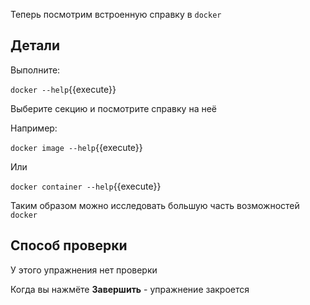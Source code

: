 Теперь посмотрим встроенную справку в `docker`

## Детали

Выполните:

`docker --help`{{execute}}

Выберите секцию и посмотрите справку на неё

Например:

`docker image --help`{{execute}}

Или

`docker container --help`{{execute}}

Таким образом можно исследовать большую часть возможностей `docker`

## Способ проверки

У этого упражнения нет проверки

Когда вы нажмёте **Завершить** - упражнение закроется